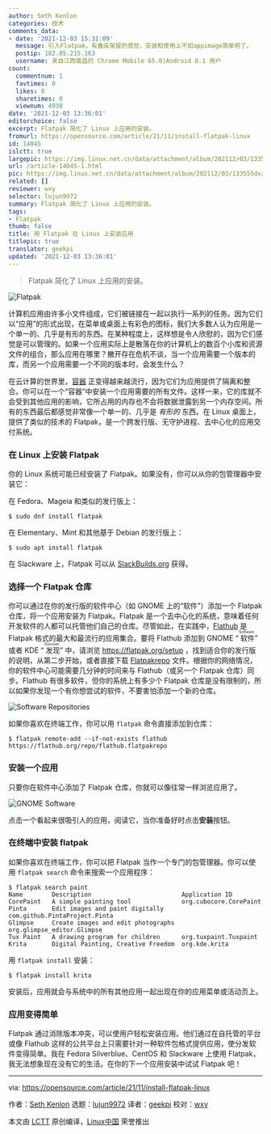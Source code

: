 ```yaml
---
author: Seth Kenlon
categories: 技术
comments_data:
- date: '2021-12-03 15:31:09'
  message: 引入Flatpak，有叠床架屋的感觉，安装和使用上不如appimage简单明了。
  postip: 182.85.215.163
  username: 来自江西南昌的 Chrome Mobile 65.0|Android 8.1 用户
count:
  commentnum: 1
  favtimes: 0
  likes: 0
  sharetimes: 0
  viewnum: 4930
date: '2021-12-03 13:36:01'
editorchoice: false
excerpt: Flatpak 简化了 Linux 上应用的安装。
fromurl: https://opensource.com/article/21/11/install-flatpak-linux
id: 14045
islctt: true
largepic: https://img.linux.net.cn/data/attachment/album/202112/03/133555dxzijlzjp0ibglk0.jpg
url: /article-14045-1.html
pic: https://img.linux.net.cn/data/attachment/album/202112/03/133555dxzijlzjp0ibglk0.jpg.thumb.jpg
related: []
reviewer: wxy
selector: lujun9972
summary: Flatpak 简化了 Linux 上应用的安装。
tags:
- Flatpak
thumb: false
title: 用 Flatpak 在 Linux 上安装应用
titlepic: true
translator: geekpi
updated: '2021-12-03 13:36:01'
---
```



> 
> Flatpak 简化了 Linux 上应用的安装。
> 
> 
> 


![](https://img.linux.net.cn/data/attachment/album/202112/03/133555dxzijlzjp0ibglk0.jpg "Flatpak")


计算机应用由许多小文件组成，它们被链接在一起以执行一系列的任务。因为它们以“应用”的形式出现，在菜单或桌面上有彩色的图标，我们大多数人认为应用是一个单一的、几乎是有形的东西。在某种程度上，这样想是令人欣慰的，因为它们感觉是可以管理的。如果一个应用实际上是散落在你的计算机上的数百个小库和资源文件的组合，那么应用在哪里？撇开存在危机不谈，当一个应用需要一个版本的库，而另一个应用需要一个不同的版本时，会发生什么？


在云计算的世界里，[容器](https://opensource.com/article/21/7/linux-podman) 正变得越来越流行，因为它们为应用提供了隔离和整合。你可以在一个“容器”中安装一个应用需要的所有文件。这样一来，它的库就不会受到其他应用的影响，它所占用的内存也不会将数据泄露到另一个内存空间。所有的东西最后都感觉非常像一个单一的、几乎是 *有形的* 东西。在 Linux 桌面上，提供了类似的技术的 Flatpak，是一个跨发行版、无守护进程、去中心化的应用交付系统。


### 在 Linux 上安装 Flatpak


你的 Linux 系统可能已经安装了 Flatpak。如果没有，你可以从你的包管理器中安装它：


在 Fedora、Mageia 和类似的发行版上：



```
$ sudo dnf install flatpak

```

在 Elementary、Mint 和其他基于 Debian 的发行版上：



```
$ sudo apt install flatpak

```

在 Slackware 上，Flatpak 可以从 [SlackBuilds.org](http://slackbuilds.org) 获得。


### 选择一个 Flatpak 仓库


你可以通过在你的发行版的软件中心（如 GNOME 上的“软件”）添加一个 Flatpak 仓库，将一个应用安装为 Flatpak。Flatpak 是一个去中心化的系统，意味着任何开发软件的人都可以托管他们自己的仓库。尽管如此，在实践中，[Flathub](http://flathub.org) 是 Flatpak 格式的最大和最流行的应用集合。要将 Flathub 添加到 GNOME “<ruby> 软件 <rt>  Software </rt></ruby>” 或者 KDE “<ruby> 发现 <rt>  Discover </rt></ruby>” 中，请浏览 <https://flatpak.org/setup> ，找到适合你的发行版的说明，从第二步开始，或者直接下载 [Flatpakrepo](https://flathub.org/repo/flathub.flatpakrepo) 文件。根据你的网络情况，你的软件中心可能需要几分钟的时间来与 Flathub（或另一个 Flatpak 仓库）同步。Flathub 有很多软件，但你的系统上有多少个 Flatpak 仓库是没有限制的，所以如果你发现一个有你想尝试的软件，不要害怕添加一个新的仓库。


![Software Repositories](https://img.linux.net.cn/data/attachment/album/202112/03/133602cdu2u90t0pbd2z9k.jpg "Software Repositories")


如果你喜欢在终端工作，你可以用 `flatpak` 命令直接添加到仓库：



```
$ flatpak remote-add --if-not-exists flathub https://flathub.org/repo/flathub.flatpakrepo

```

### 安装一个应用


只要你在软件中心添加了 Flatpak 仓库，你就可以像往常一样浏览应用了。


![GNOME Software](https://img.linux.net.cn/data/attachment/album/202112/03/133603fkh6o67i2rpokwh2.jpg "GNOME Software")


点击一个看起来很吸引人的应用，阅读它，当你准备好时点击**安装**按钮。


### 在终端中安装 flatpak


如果你喜欢在终端工作，你可以把 Flatpak 当作一个专门的包管理器。你可以使用 `flatpak search` 命令来搜索一个应用程序：



```
$ flatpak search paint
Name        Description                         Application ID
CorePaint   A simple painting tool              org.cubocore.CorePaint
Pinta       Edit images and paint digitally     com.github.PintaProject.Pinta
Glimpse     Create images and edit photographs  org.glimpse_editor.Glimpse
Tux Paint   A drawing program for children      org.tuxpaint.Tuxpaint
Krita       Digital Painting, Creative Freedom  org.kde.krita

```

用 `flatpak install` 安装：



```
$ flatpak install krita

```

安装后，应用就会与系统中的所有其他应用一起出现在你的应用菜单或活动页上。


### 应用变得简单


Flatpak 通过消除版本冲突，可以使用户轻松安装应用。他们通过在自托管的平台或像 Flathub 这样的公共平台上只需要针对一种软件包格式提供应用，使分发软件变得简单。我在 Fedora Silverblue、CentOS 和 Slackware 上使用 Flatpak，我无法想象现在没有它的生活。在你的下一个应用安装中试试 Flatpak 吧！




---


via: <https://opensource.com/article/21/11/install-flatpak-linux>


作者：[Seth Kenlon](https://opensource.com/users/seth) 选题：[lujun9972](https://github.com/lujun9972) 译者：[geekpi](https://github.com/geekpi) 校对：[wxy](https://github.com/wxy)


本文由 [LCTT](https://github.com/LCTT/TranslateProject) 原创编译，[Linux中国](https://linux.cn/) 荣誉推出
